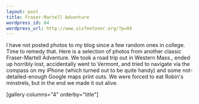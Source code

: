 ```yaml
--- 
layout: post
title: Fraser-Martell Adventure
wordpress_id: 84
wordpress_url: http://www.sixfeetover.org/?p=84
---
```

I have not posted photos to my blog since a few random ones in college. Time to remedy that. Here is a selection of photos from another classic Fraser-Martell Adventure. We took a road trip out in Western Mass., ended up horribly lost, accidentally went to Vermont, and tried to navigate via the compass on my iPhone (which turned out to be quite handy) and some not-detailed-enough Google maps print outs. We were forced to eat Robin's minstrels, but in the end we made it out alive.

[gallery columns="4" orderby="title"]
